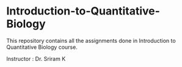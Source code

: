 # Introduction-to-Quantitative-Biology

This repository contains all the assignments done in Introduction to Quantitative Biology course.

Instructor : Dr. Sriram K
